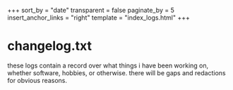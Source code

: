 +++
sort_by = "date"
transparent = false
paginate_by = 5
insert_anchor_links = "right"
template = "index_logs.html"
+++

# changelog.txt

these logs contain a record over what things i have been working on, whether
software, hobbies, or otherwise. there will be gaps and redactions for obvious
reasons.
